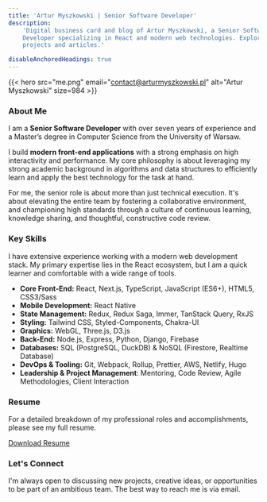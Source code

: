 ```yaml
---
title: 'Artur Myszkowski | Senior Software Developer'
description:
    'Digital business card and blog of Artur Myszkowski, a Senior Software
    Developer specializing in React and modern web technologies. Explore my
    projects and articles.'

disableAnchoredHeadings: true
---
```


{{< hero src="me.png" email="contact@arturmyszkowski.pl" alt="Artur Myszkowski" size=984 >}}

### About Me

I am a **Senior Software Developer** with over seven years of experience and a
Master’s degree in Computer Science from the University of Warsaw.

I build **modern front-end applications** with a strong emphasis on high
interactivity and performance. My core philosophy is about leveraging my strong
academic background in algorithms and data structures to efficiently learn and
apply the best technology for the task at hand.

For me, the senior role is about more than just technical execution. It's about
elevating the entire team by fostering a collaborative environment, and
championing high standards through a culture of continuous learning, knowledge
sharing, and thoughtful, constructive code review.

### Key Skills

I have extensive experience working with a modern web development stack. My
primary expertise lies in the React ecosystem, but I am a quick learner and
comfortable with a wide range of tools.

- **Core Front-End:** React, Next.js, TypeScript, JavaScript (ES6+), HTML5,
  CSS3/Sass
- **Mobile Development:** React Native
- **State Management:** Redux, Redux Saga, Immer, TanStack Query, RxJS
- **Styling:** Tailwind CSS, Styled-Components, Chakra-UI
- **Graphics:** WebGL, Three.js, D3.js
- **Back-End:** Node.js, Express, Python, Django, Firebase
- **Databases:** SQL (PostgreSQL, DuckDB) & NoSQL (Firestore, Realtime Database)
- **DevOps & Tooling:** Git, Webpack, Rollup, Prettier, AWS, Netlify, Hugo
- **Leadership & Project Management**: Mentoring, Code Review, Agile
  Methodologies, Client Interaction

<!-- --- -->

### Resume

For a detailed breakdown of my professional roles and accomplishments, please
see my full resume.

<a  href="/files/Artur_Myszkowski_Resume_2025_v4.pdf" class="hero-link" target="_blank" rel="noopener noreferrer">
  Download Resume
</a>

### Let's Connect

I'm always open to discussing new projects, creative ideas, or opportunities to
be part of an ambitious team. The best way to reach me is via email.

<a class="hero-link" target="_blank" rel="noopener noreferrer" title="Email"></a>
